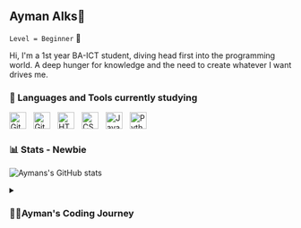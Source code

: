 ## Ayman Alks🐛

`Level = Beginner` 🌱 

Hi, I'm a 1st year BA-ICT student, diving head first into the programming world.
A deep hunger for knowledge and the need to create whatever I want drives me.

### 🧰 Languages and Tools currently studying

<img align="left" alt="Git" width="30px" style="padding-right:10px;" src="https://cdn.jsdelivr.net/gh/devicons/devicon/icons/vscode/vscode-original.svg" />          
<img align="left" alt="Git" width="30px" style="padding-right:10px;" src="https://cdn.jsdelivr.net/gh/devicons/devicon/icons/git/git-original.svg" />
<img align="left" alt="HTML" width="30px" style="padding-right:10px;" src="https://cdn.jsdelivr.net/gh/devicons/devicon/icons/html5/html5-plain.svg" />
<img align="left" alt="CSS" width="30px" style="padding-right:10px;" src="https://cdn.jsdelivr.net/gh/devicons/devicon/icons/css3/css3-plain.svg" />
<img align="left" alt="JavaScript" width="30px" style="padding-right:10px;" src="https://cdn.jsdelivr.net/gh/devicons/devicon/icons/javascript/javascript-plain.svg" />
<img align="left" alt="Python" width="30px" style="padding-right:10px;" src="https://cdn.jsdelivr.net/gh/devicons/devicon/icons/python/python-plain.svg" />
<br />

#

### 📊 Stats - Newbie

![Aymans's GitHub stats](https://github-readme-stats.vercel.app/api?username=ayman-alks&show_icons=true&theme=default_repocard)

<details>
 <summary><h3>🧙‍♂️Ayman's Coding Journey</h3></summary>
   I come from a Biomed background but it just wasn't for me, I've always wanted be able to build whatever I wanted to, it didn't matter what it was, just had fun doing so, and I like that about IT, particularly software, specifically games. The freedom that it provides to work on anything you want to, or anything that you need, and seeing it in action, hopefully working the way it was intended 😂 I've had a couple of small 2d pixel art Godot projects 🕹 but never really got far with it as I lack the know how. So here I am on a quest to learn the skills I need to and grow, and to finally have the ability to build dreams✨rather than just dream about it.  

<!--
**Ayman-Alks/Ayman-Alks** is a ✨ _special_  repository because its `README.md` (this file) appears on your GitHub profile.

Here are some ideas to get you started:

- 🔭 I’m currently working on ...
- 🌱 I’m currently learning ...
- 👯 I’m looking to collaborate on ...
- 🤔 I’m looking for help with ...
- 💬 Ask me about ...
- 📫 How to reach me: ...
- ⚡ Fun fact: ...
-->
